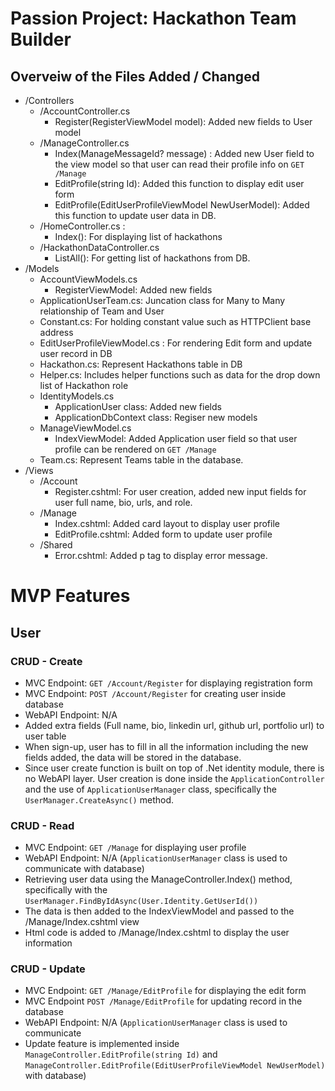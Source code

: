 # Passion Project: Hackathon Team Builder

## Overveiw of the Files Added / Changed

- /Controllers
	- /AccountController.cs
		- Register(RegisterViewModel model): Added new fields to User model
	- /ManageController.cs
		- Index(ManageMessageId? message) : Added new User field to the view model so that user can read their profile info on `GET /Manage`
		- EditProfile(string Id): Added this function to display edit user form
		- EditProfile(EditUserProfileViewModel NewUserModel): Added this function to update user data in DB.
	- /HomeController.cs : 
		- Index(): For displaying list of hackathons
	- /HackathonDataController.cs
		- ListAll(): For getting list of hackathons from DB.
- /Models
	- AccountViewModels.cs
		- RegisterViewModel: Added new fields
	- ApplicationUserTeam.cs: Juncation class for Many to Many relationship of Team and User
	- Constant.cs: For holding constant value such as HTTPClient base address
	- EditUserProfileViewModel.cs : For rendering Edit form and update user record in DB
	- Hackathon.cs: Represent Hackathons table in DB
	- Helper.cs: Includes helper functions such as data for the drop down list of Hackathon role
	- IdentityModels.cs
		- ApplicationUser class: Added new fields
		- ApplicationDbContext class: Regiser new models
	- ManageViewModel.cs
		- IndexViewModel: Added Application user field so that user profile can be rendered on `GET /Manage`
	- Team.cs: Represent Teams table in the database.
- /Views
	- /Account
		- Register.cshtml: For user creation, added new input fields for user full name, bio, urls, and role.
	- /Manage
		- Index.cshtml: Added card layout to display user profile
		- EditProfile.cshtml: Added form to update user profile
	- /Shared
		- Error.cshtml: Added p tag to display error message.

# MVP Features

## User
### CRUD - Create

- MVC Endpoint: `GET /Account/Register` for displaying registration form
- MVC Endpoint: `POST /Account/Register` for creating user inside database
- WebAPI Endpoint: N/A
- Added extra fields (Full name, bio, linkedin url, github url, portfolio url) to user table
- When sign-up, user has to fill in all the information including the new fields added, the data will be stored in the database.
- Since user create function is built on top of .Net identity module, there is no WebAPI layer. User creation is done inside the `ApplicationController`
  and the use of `ApplicationUserManager` class, specifically the `UserManager.CreateAsync()` method.


### CRUD - Read
- MVC Endpoint: `GET /Manage` for displaying user profile
- WebAPI Endpoint: N/A (`ApplicationUserManager` class is used to communicate with database)
- Retrieving user data using the ManageController.Index() method, specifically with the `UserManager.FindByIdAsync(User.Identity.GetUserId())`
- The data is then added to the IndexViewModel and passed to the /Manage/Index.cshtml view
- Html code is added to /Manage/Index.cshtml to display the user information

### CRUD - Update
- MVC Endpoint: `GET /Manage/EditProfile` for displaying the edit form
- MVC Endpoint `POST /Manage/EditProfile` for updating record in the database
- WebAPI Endpoint: N/A (`ApplicationUserManager` class is used to communicate
- Update feature is implemented inside `ManageController.EditProfile(string Id)` and `ManageController.EditProfile(EditUserProfileViewModel NewUserModel)`
 with database)
